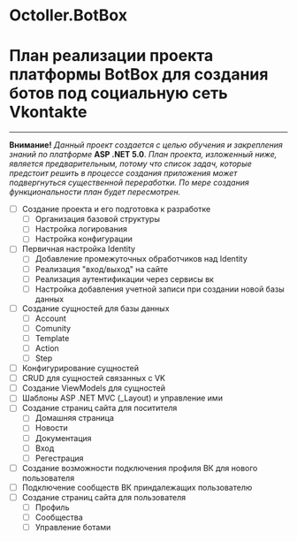 # Octoller.BotBox

# План реализации проекта платформы BotBox для создания ботов под социальную сеть Vkontakte 
____

__Внимание!__ _Данный проект создается с целью обучения и закрепления знаний по платформе_ __ASP .NET 5.0__.
_План проекта, изложенный ниже, является предварительным, потому что список задач, которые предстоит решить в процессе создания приложения может подвергнуться существенной переработки. По мере создания функциональности план будет пересмотрен._

- [ ] Создание проекта и его подготовка к разработке
    - [ ] Организация базовой структуры
    - [ ] Настройка логирования
    - [ ] Настройка конфигурации
- [ ] Первичная настройка Identity
    - [ ] Добавление промежуточных обработчиков над Identity 
    - [ ] Реализация "вход/выход" на сайте
    - [ ] Реализация аутентификации через сервисы вк
    - [ ] Настройка добавления учетной записи при создании новой базы данных
- [ ] Создание сущностей для базы данных
    - [ ] Account
    - [ ] Comunity
    - [ ] Template 
    - [ ] Action
    - [ ] Step
- [ ] Конфигурирование сущностей
- [ ] CRUD для сущностей связанных с VK
- [ ] Создание ViewModels для сущностей
- [ ] Шаблоны ASP .NET MVC (_Layout) и управление ими
- [ ] Создание страниц сайта для поситителя
    - [ ] Домашняя страница
    - [ ] Новости
    - [ ] Документация
    - [ ] Вход
    - [ ] Регестрация
- [ ] Создание возможности подключения профиля ВК для нового пользователя 
- [ ] Подключение сообществ ВК приндалежащих пользователю 
- [ ] Создание страниц сайта для пользователя
    - [ ] Профиль
    - [ ] Сообщества
    - [ ] Управление ботами